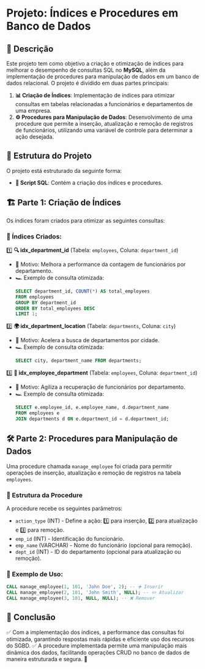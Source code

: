 # Projeto: Índices e Procedures em Banco de Dados

## 📌 Descrição
Este projeto tem como objetivo a criação e otimização de índices para melhorar o desempenho de consultas SQL no **MySQL**, além da implementação de procedures para manipulação de dados em um banco de dados relacional. O projeto é dividido em duas partes principais:

1. **📊 Criação de Índices**: Implementação de índices para otimizar consultas em tabelas relacionadas a funcionários e departamentos de uma empresa.
2. **⚙️ Procedures para Manipulação de Dados**: Desenvolvimento de uma procedure que permite a inserção, atualização e remoção de registros de funcionários, utilizando uma variável de controle para determinar a ação desejada.

## 📂 Estrutura do Projeto
O projeto está estruturado da seguinte forma:

- **📜 Script SQL**: Contém a criação dos índices e procedures.
  

## 🏗️ Parte 1: Criação de Índices

Os índices foram criados para otimizar as seguintes consultas:


### 📌 Índices Criados:
1️⃣  **🔍 idx_department_id** (Tabela: `employees`, Coluna: `department_id`)
   - 📌 Motivo: Melhora a performance da contagem de funcionários por departamento.
   - 🏎️ Exemplo de consulta otimizada:
     ```sql
     SELECT department_id, COUNT(*) AS total_employees 
     FROM employees 
     GROUP BY department_id 
     ORDER BY total_employees DESC 
     LIMIT 1;
     ```

2️⃣ **🌍 idx_department_location** (Tabela: `departments`, Coluna: `city`)
   - 📌 Motivo: Acelera a busca de departamentos por cidade.
   - 🏎️ Exemplo de consulta otimizada:
     ```sql
     SELECT city, department_name FROM departments;
     ```

3️⃣ **👥 idx_employee_department** (Tabela: `employees`, Coluna: `department_id`)
   - 📌 Motivo: Agiliza a recuperação de funcionários por departamento.
   - 🏎️ Exemplo de consulta otimizada:
     ```sql
     SELECT e.employee_id, e.employee_name, d.department_name 
     FROM employees e
     JOIN departments d ON e.department_id = d.department_id;
     ```

## 🛠️ Parte 2: Procedures para Manipulação de Dados
Uma procedure chamada `manage_employee` foi criada para permitir operações de inserção, atualização e remoção de registros na tabela `employees`.

### 🔧 Estrutura da Procedure
A procedure recebe os seguintes parâmetros:
- `action_type` (INT) - Define a ação: 1️⃣ para inserção, 2️⃣ para atualização e 3️⃣ para remoção.
- `emp_id` (INT) - Identificação do funcionário.
- `emp_name` (VARCHAR) - Nome do funcionário (opcional para remoção).
- `dept_id` (INT) - ID do departamento (opcional para atualização ou remoção).

### 📌 Exemplo de Uso:
```sql
CALL manage_employee(1, 101, 'John Doe', 2); -- ➕ Inserir
CALL manage_employee(2, 101, 'John Smith', NULL); -- ✏️ Atualizar
CALL manage_employee(3, 101, NULL, NULL); -- ❌ Remover
```

## 🎯 Conclusão
✅ Com a implementação dos índices, a performance das consultas foi otimizada, garantindo respostas mais rápidas e eficiente uso dos recursos do SGBD. 
✅ A procedure implementada permite uma manipulação mais dinâmica dos dados, facilitando operações CRUD no banco de dados de maneira estruturada e segura. 🚀

